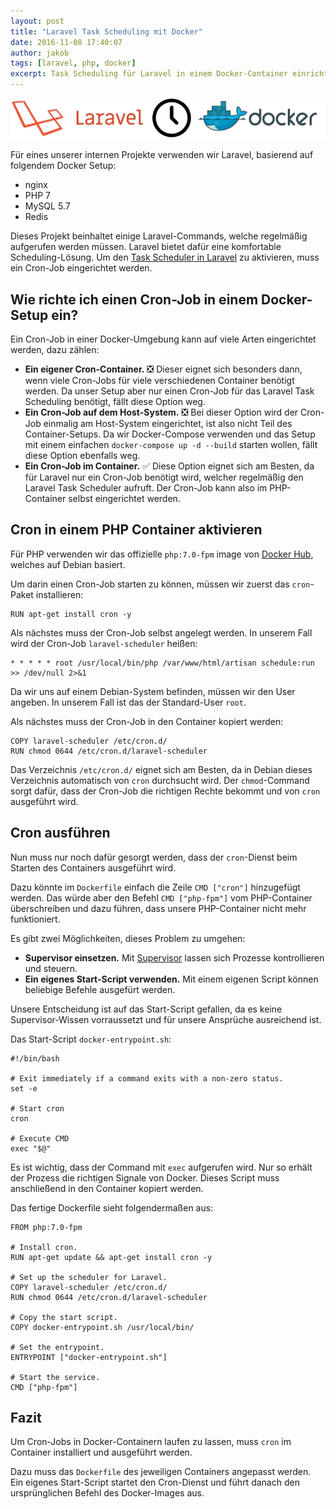 ```yaml
---
layout: post
title: "Laravel Task Scheduling mit Docker"
date: 2016-11-08 17:40:07
author: jakob
tags: [laravel, php, docker]
excerpt: Task Scheduling für Laravel in einem Docker-Container einrichten, wie kann diese Aufgabe möglichst einfach umgesetzt werden?
---
```


![](/assets/images/laravel-task-scheduling-docker/laravel_cron_docker.jpg)

Für eines unserer internen Projekte verwenden wir Laravel, basierend auf folgendem Docker Setup:

* nginx
* PHP 7
* MySQL 5.7
* Redis

Dieses Projekt beinhaltet einige Laravel-Commands, welche regelmäßig aufgerufen werden müssen. Laravel bietet dafür eine komfortable Scheduling-Lösung.
Um den [Task Scheduler in Laravel](https://laravel.com/docs/5.3/scheduling) zu aktivieren, muss ein Cron-Job eingerichtet werden.

## Wie richte ich einen Cron-Job in einem Docker-Setup ein?

Ein Cron-Job in einer Docker-Umgebung kann auf viele Arten eingerichtet werden, dazu zählen:

* __Ein eigener Cron-Container.__ ❎
Dieser eignet sich besonders dann, wenn viele Cron-Jobs für viele verschiedenen Container benötigt werden.
Da unser Setup aber nur einen Cron-Job für das Laravel Task Scheduling benötigt, fällt diese Option weg.
* __Ein Cron-Job auf dem Host-System.__ ❎
Bei dieser Option wird der Cron-Job einmalig am Host-System eingerichtet, ist also nicht Teil des Container-Setups.
Da wir Docker-Compose verwenden und das Setup mit einem einfachen `docker-compose up -d --build` starten wollen, fällt diese Option ebenfalls weg.
* __Ein Cron-Job im Container.__ ✅
Diese Option eignet sich am Besten, da für Laravel nur ein Cron-Job benötigt wird, welcher regelmäßig den Laravel Task Scheduler aufruft.
Der Cron-Job kann also im PHP-Container selbst eingerichtet werden.

## Cron in einem PHP Container aktivieren

Für PHP verwenden wir das offizielle `php:7.0-fpm` image von [Docker Hub](https://hub.docker.com/_/php/), welches auf Debian basiert.

Um darin einen Cron-Job starten zu können, müssen wir zuerst das `cron`-Paket installieren:

```
RUN apt-get install cron -y
```

Als nächstes muss der Cron-Job selbst angelegt werden. In unserem Fall wird der Cron-Job `laravel-scheduler` heißen:

```
* * * * * root /usr/local/bin/php /var/www/html/artisan schedule:run >> /dev/null 2>&1
```

Da wir uns auf einem Debian-System befinden, müssen wir den User angeben. In unserem Fall ist das der Standard-User `root`.


Als nächstes muss der Cron-Job in den Container kopiert werden:

```
COPY laravel-scheduler /etc/cron.d/
RUN chmod 0644 /etc/cron.d/laravel-scheduler
```
Das Verzeichnis `/etc/cron.d/` eignet sich am Besten, da in Debian dieses Verzeichnis automatisch von `cron` durchsucht wird.
Der `chmod`-Command sorgt dafür, dass der Cron-Job die richtigen Rechte bekommt und von `cron` ausgeführt wird.

## Cron ausführen

Nun muss nur noch dafür gesorgt werden, dass der `cron`-Dienst beim Starten des Containers ausgeführt wird.

Dazu könnte im `Dockerfile` einfach die Zeile `CMD ["cron"]` hinzugefügt werden. Das würde aber den Befehl `CMD ["php-fpm"]` vom PHP-Container überschreiben und dazu führen, dass unsere PHP-Container nicht mehr funktioniert.

Es gibt zwei Möglichkeiten, dieses Problem zu umgehen:

* __Supervisor einsetzen.__
Mit [Supervisor](http://supervisord.org/) lassen sich Prozesse kontrollieren und steuern.
* __Ein eigenes Start-Script verwenden.__
Mit einem eigenen Script können beliebige Befehle ausgefürt werden.

Unsere Entscheidung ist auf das Start-Script gefallen, da es keine Supervisor-Wissen vorraussetzt und für unsere Ansprüche ausreichend ist.

Das Start-Script `docker-entrypoint.sh`:

```
#!/bin/bash

# Exit immediately if a command exits with a non-zero status.
set -e

# Start cron
cron

# Execute CMD
exec "$@"
```

Es ist wichtig, dass der Command mit `exec` aufgerufen wird. Nur so erhält der Prozess die richtigen Signale von Docker.
Dieses Script muss anschließend in den Container kopiert werden.

Das fertige Dockerfile sieht folgendermaßen aus:

```
FROM php:7.0-fpm

# Install cron.
RUN apt-get update && apt-get install cron -y

# Set up the scheduler for Laravel.
COPY laravel-scheduler /etc/cron.d/
RUN chmod 0644 /etc/cron.d/laravel-scheduler

# Copy the start script.
COPY docker-entrypoint.sh /usr/local/bin/

# Set the entrypoint.
ENTRYPOINT ["docker-entrypoint.sh"]

# Start the service.
CMD ["php-fpm"]
```

## Fazit

Um Cron-Jobs in Docker-Containern laufen zu lassen, muss `cron` im Container installiert und ausgeführt werden.

Dazu muss das `Dockerfile` des jeweiligen Containers angepasst werden. Ein eigenes Start-Script startet den Cron-Dienst und führt danach den ursprünglichen Befehl des Docker-Images aus.
